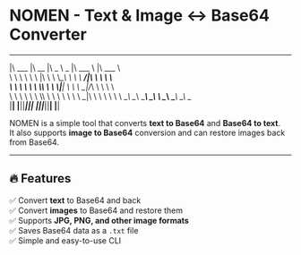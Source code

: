 # NOMEN - Text & Image ↔ Base64 Converter  
 ________   ________  _____ ______   _______   ________      
|\   ___  \|\   __  \|\   _ \  _   \|\  ___ \ |\   ___  \    
\ \  \\ \  \ \  \|\  \ \  \\\__\ \  \ \   __/|\ \  \\ \  \   
 \ \  \\ \  \ \  \\\  \ \  \\|__| \  \ \  \_|/_\ \  \\ \  \  
  \ \  \\ \  \ \  \\\  \ \  \    \ \  \ \  \_|\ \ \  \\ \  \ 
   \ \__\\ \__\ \_______\ \__\    \ \__\ \_______\ \__\\ \__\
    \|__| \|__|\|_______|\|__|     \|__|\|_______|\|__| \|__|

NOMEN is a simple tool that converts **text to Base64** and **Base64 to text**.  
It also supports **image to Base64** conversion and can restore images back from Base64.

---

## 🔥 Features  
✅ Convert **text** to Base64 and back  
✅ Convert **images** to Base64 and restore them  
✅ Supports **JPG, PNG, and other image formats**  
✅ Saves Base64 data as a `.txt` file  
✅ Simple and easy-to-use CLI
